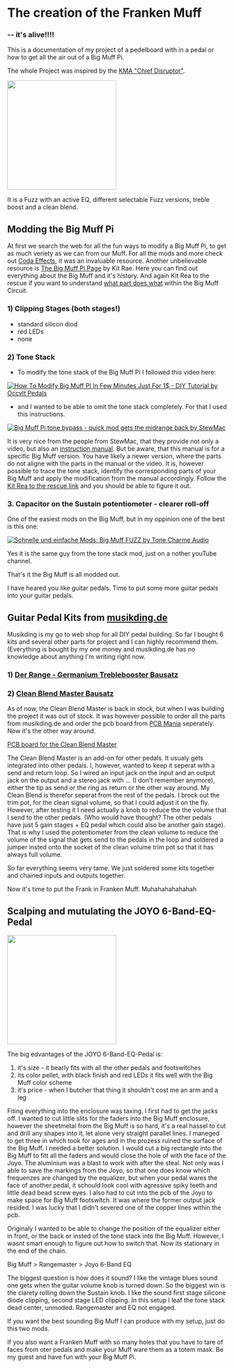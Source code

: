 # The creation of the Franken Muff
  ### -- it's alive!!!!

This is a documentation of my project of a pedelboard with in a pedal or how to get all the air out of a Big Muff Pi.

The whole Project was inspired by the [KMA "Chief Disruptor"](https://kmamachines.com/machines/chief-disruptor/).

<a href="https://kmamachines.com/machines/chief-disruptor/#images" target="blank"><img align="center" src="https://kmamachines.com/wp-content/uploads/2023/11/kma_machines-chief_disruptor-top-gallery-400x516.jpg" height="250" /></a>

It is a Fuzz with an active EQ, different selectable Fuzz versions, treble boost and a clean blend.

## Modding the Big Muff Pi

At first we search the web for all the fun ways to modify a Big Muff Pi, to get as much veriety as we can from our Muff.
For all the mods and more check out [Coda Effects](https://www.coda-effects.com/2015/11/big-muff-mods-and-tweaks.html?m=0), it was an invaluable resource.
Another unbelievable resource is [The Big Muff Pi Page](https://www.bigmuffpage.com/Big_Muff_Pi_versions_schematics_part1.html) by Kit Rae. Here you can find out everything about the Big Muff and it's history.
And again Kit Rea to the rescue if you want to understand [what part does what](https://www.kitrae.net/music/big_muff_guts.html) within the Big Muff Circuit.

### 1) Clipping Stages (both stages!)
 - standard silicon diod
 - red LEDs
 - none

### 2) Tone Stack
 - To modify the tone stack of the Big Muff Pi I followed this video here:

[![How To Modify Big Muff PI In Few Minutes Just For 1$ - DIY Tutorial by Occvlt Pedals](https://img.youtube.com/vi/z02aRTT1YLU/0.jpg)](https://www.youtube.com/watch?v=z02aRTT1YLU)

 - and I wanted to be able to omit the tone stack completely. For that I used this instructions.

[![Big Muff Pi tone bypass - quick mod gets the midrange back by StewMac](https://img.youtube.com/vi/fCx0D6_93Xw/0.jpg)](https://www.youtube.com/watch?v=fCx0D6_93Xw)

It is very nice from the people from StewMac, that they provide not only a video, but also an [instruction manual](https://www.stewmac.com/globalassets/video-and-ideas/online-resources/reference/stewmac-pedal-mod-kit-instructions/nyc-big-muff-tone-pi-stack-bypass-mod-kit-instructions). But be aware, that this manual is for a specific Big Muff version. You have likely a newer version, where the parts do not aligne with the parts in the manual or the video. It is, however possible to trace the tone stack, identify the corresponding parts of your Big Muff and apply the modification from the manual accordingly. Follow the [Kit Rea to the rescue link](https://www.kitrae.net/music/big_muff_guts.html) and you should be able to figure it out.

### 3. Capacitor on the Sustain potentiometer - clearer roll-off 
One of the easiest mods on the Big Muff, but in my oppinion one of the best is this one:

[![Schnelle und einfache Mods: Big Muff FUZZ by Tone Charme Audio](https://img.youtube.com/vi/OzrYFc2938/0.jpg)](https://www.youtube.com/watch?v=OzrYFc2938)

Yes it is the same guy from the tone stack mod, just on a nother youTube channel.

That's it the Big Muff is all modded out.

I have heared you like guitar pedals. Time to put some more guitar pedals into your guitar pedals.

## Guitar Pedal Kits from [musikding.de](https://musikding.de/)

Musikding is my go to web shop for all DIY pedal building. So far I bought 6 kits and several other parts for project and I can highly recommend them. (Everything is bought by my one money and musikding.de has no knowledge about anything I'm writing right now.

### 1) [Der Range - Germanium Treblebooster Bausatz](https://www.musikding.de/Der-Range-Germanium-Treblebooster-Bausatz)

### 2) [Clean Blend Master Bausatz](https://www.musikding.de/Clean-Blend-Master-Bausatz)

As of now, the Clean Blend Master is back in stock, but when I was building the project it was out of stock. It was however possible to order all the parts from musikding.de and order the pcb board from [PCB Mania](https://pcbguitarmania.com) seperately.
Now it's the other way around.

[PCB board for the Clean Blend Master](https://pcbguitarmania.com/product/clean-blend-master)

The Clean Blend Master is an add-on for other pedals. It usualy gets integrated into other pedals. I, however, wanted to keep it seperat with a send and return loop. So I wired an input jack on the input and an output jack on the output and a stereo jack with ... (I don't remember anymore), either the tip as send or the ring as return or the other way around. My Clean Blend is therefor seperat from the rest of the pedals. I brock out the trim pot, for the clean signal volume, so that I could adjust it on the fly.
However, after testing it I need actually a knob to reduce the the volume that I send to the other pedals. (Who would have thought? The other pedals have just 5 gain stages + EQ pedal which could also be another gain stage). That is why I used the potentiometer from the clean volume to reduce the volume of the signal that gets send to the pedals in the loop and soldered a jumper insted onto the socket of the clean volume trim pot so that it has always full volume.

So far everything seems very tame. We just soldered some kits together and chained inputs and outputs together.

Now it's time to put the Frank in Franken Muff. Muhahahahahahah

## Scalping and mutulating the JOYO 6-Band-EQ-Pedal

<a href="https://amzn.eu/d/3w9uaiD" target="blank"><img align="center" src="https://musicasatiendas.com/4118-medium_default/joyo-jf-11-equalizer-pedal-6-band-eq.jpg" height="250" /></a>

The big edvantages of the JOYO 6-Band-EQ-Pedal is:
1) it's size - it bearly fits with all the other pedals and footswitches
2) its color pellet, with black finish and red LEDs it fits well with the Big Muff color scheme
3) it's price - when I butcher that thing it shouldn't cost me an arm and a leg

Fiting everything into the enclosure was taxing. I first had to get the jacks off. I wanted to cut little slits for the faders into the Big Muff enclosure, however the sheetmetal from the Big Muff is so hard, it's a real hassel to cut and drill any shapes into it, let alone very straight parallel lines. I maneged to get three in which took for ages and in the prozess ruined the surface of the Big Muff. I needed a better solution. I would cut a big rectangle into the Big Muff to fitt all the faders and would close the hole of with the face of the Joyo. The aluminium was a blast to work with after the steal. Not only was I able to save the markings from the Joyo, so that one does know which frequenzes are changed by the equalizer, but when your pedal wares the face of another pedal, it schould look cool with agressive spiky teeth and little dead bead screw eyes. I also had to cut into the pcb of the Joyo to make space for Big Muff footswitch. It was where the former output jack resided. I was lucky that I didn't severed one of the copper lines within the pcb.

Originaly I wanted to be able to change the position of the equalizer either in front, or the back or insted of the tone stack into the Big Muff. However, I wasnt smart enough to figure out how to switch that. Now its stationary in the end of the chain.

Big Muff > Rangemaster > Joyo 6-Band EQ

The biggest question is how does it sound? I like the vintage blues sound one gets when the guitar volume knob is turned down. So the biggest win is the clarety rolling down the Sustain knob. I like the sound first stage silicone diode clipping, second stage LED clipping. In this setup I leaf the tone stack dead center, unmoded. Rangemaster and EQ not engaged. 

If you want the best sounding Big Muff I can produce with my setup, just do this two mods.

If you also want a Franken Muff with so many holes that you have to tare of faces from oter pedals and make your Muff ware them as a totem mask. Be my guest and have fun with your Big Muff Pi.







